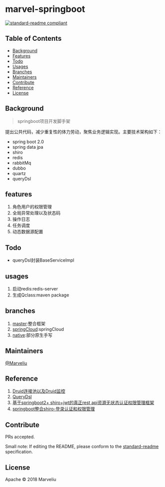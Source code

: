 # marvel-springboot

[![standard-readme compliant](https://img.shields.io/badge/standard--readme-OK-green.svg?style=flat-square)](https://github.com/RichardLitt/standard-readme)

## Table of Contents

- [Background](#background)
- [Features](#features)
- [Todo](#todo)
- [Usages](#usages)
- [Branches](#branches)
- [Maintainers](#maintainers)
- [Contribute](#contribute)
- [Reference](#reference)
- [License](#license)

## Background

> springboot项目开发脚手架

提出公共代码，减少重复性的体力劳动，聚焦业务逻辑实现。主要技术架构如下：

- spring boot 2.0
- spring data jpa
- shiro
- redis
- rabbitMq
- dubbo
- quartz
- queryDsl

## features

1. 角色用户的权限管理
2. 全局异常处理以及状态码
3. 操作日志
4. 任务调度
5. 动态数据源配置

## Todo

- queryDsl封装BaseServiceImpl

## usages

1. 启动redis:redis-server
2. 生成Qclass:maven package

## branches

1. [master](https://github.com/Marveliu/marvel-springboot/tree/master):整合框架
2. [springCloud](https://github.com/Marveliu/marvel-springboot/tree/native):springCloud
3. [native](https://github.com/Marveliu/marvel-springboot/tree/native):部分原生手写


## Maintainers

[@Marveliu](https://github.com/Marveliu)

## Reference

1. [Druid连接池以及Druid监控](https://www.jianshu.com/p/139405d267d3)
2. [QueryDsl](https://www.jianshu.com/p/99a5ec5c3bd5)
3. [基于springboot2+ shiro+jwt的真正rest api资源无状态认证权限管理框架](https://gitee.com/tomsun28/bootshiro)
4. [springboot整合shiro-登录认证和权限管理](http://www.ityouknow.com/springboot/2017/06/26/springboot-shiro.html)

## Contribute

PRs accepted.

Small note: If editing the README, please conform to the [standard-readme](https://github.com/RichardLitt/standard-readme) specification.

## License

Apache © 2018 Marveliu
